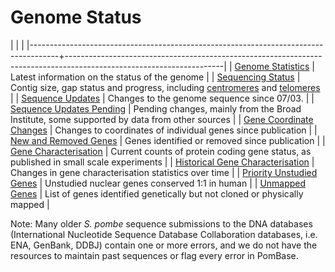 # Genome Status

|                                                                                     |                                                                                                                     |
|-------------------------------------------------------------------------------------+---------------------------------------------------------------------------------------------------------------------|
| [Genome Statistics](status/statistics)                                              | Latest information on the status of the genome                                                                      |
| [Sequencing Status](status/sequencing-status)                                       | Contig size, gap status and progress, including [centromeres](status/centromeres) and [telomeres](status/telomeres) |
| [Sequence Updates](status/sequencing-updates)                                       | Changes to the genome sequence since 07/03.                                                                         |
| [Sequence Updates Pending](status/sequence-updates-pending)                         | Pending changes, mainly from the Broad Institute, some supported by data from other sources                         |
| [Gene Coordinate Changes](status/gene-coordinate-changes)                           | Changes to coordinates of individual genes since publication                                                        |
| [New and Removed Genes](status/new-and-removed-genes)                               | Genes identified or removed since publication                                                                       |
| [Gene Characterisation](status/gene-characterisation)                               | Current counts of protein coding gene status, as published in small scale experiments                               |
| [Historical Gene Characterisation](status/gene-characterisation-statistics-history) | Changes in gene characterisation statistics over time                                                               |
| [Priority Unstudied Genes](status/priority-unstudied-genes)                         | Unstudied nuclear genes conserved 1:1 in human                                                                      |
| [Unmapped Genes](status/unmapped_genes)                                             | List of genes identified genetically but not cloned or physically mapped                                            |

Note: Many older *S. pombe* sequence submissions to the DNA databases
(International Nucleotide Sequence Database Collaboration databases,
i.e. ENA, GenBank, DDBJ) contain one or more errors, and we do not have
the resources to maintain past sequences or flag every error in PomBase.


